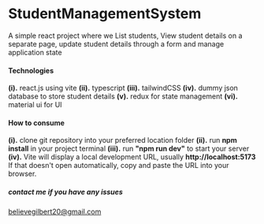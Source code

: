 # StudentManagementSystem
A simple react project where we List students, View student details on a separate page, update student details through a form and manage application state 
#### Technologies
**(i).**   react.js using vite
**(ii).**  typescript
**(iii).** tailwindCSS
**(iv).** dummy json database to store student details
**(v).**  redux for state management 
**(vi).**  material ui for UI 
#### How to consume
**(i).**   clone git repository into your preferred location folder
**(ii).**  run **npm install** in your project terminal
**(iii).** run **"npm run dev"** to start your server
**(iv).** Vite will display a local development URL, usually **http://localhost:5173** If that doesn't open automatically, copy and paste the URL into your browser.
##### contact me if you have any issues
believegilbert20@gmail.com 
